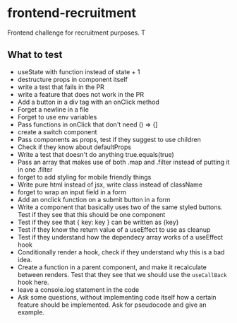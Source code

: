 # frontend-recruitment
Frontend challenge for recruitment purposes. T

## What to test

- useState with function instead of state + 1
- destructure props in component itself
- write a test that fails in the PR
- write a feature that does not work in the PR
- Add a button in a div tag with an onClick method
- Forget a newline in a file
- Forget to use env variables
- Pass functions in onClick that don't need () => {]
- create a switch component
- Pass components as props, test if they suggest to use children
- Check if they know about defaultProps
- Write a test that doesn't do anything true.equals(true)
- Pass an array that makes use of both .map and .filter instead of putting it in one .filter
- forget to add styling for mobile friendly things
- Write pure html instead of jsx, write class instead of className
- forget to wrap an input field in a form
- Add an onclick function on a submit button in a form
- Write a component that basically uses two of the same styled buttons. Test if they see that this should be one component
- Test if they see that { key: key } can be written as {key}
- Test if they know the return value of a useEffect to use as cleanup
- Test if they understand how the dependecy array works of a useEffect hook
- Conditionally render a hook, check if they understand why this is a bad idea.
- Create a function in a parent component, and make it recalculate between renders. Test that they see that we should use the `useCallBack` hook here.
- leave a console.log statement in the code
- Ask some questions, without implementing code itself how a certain feature should be implemented. Ask for pseudocode and give an example.
